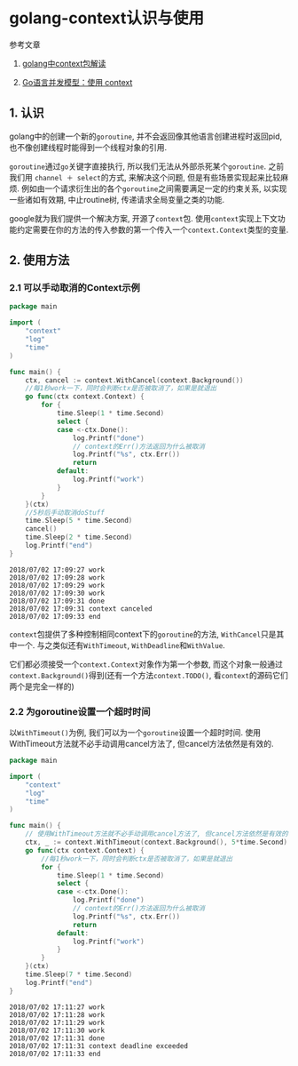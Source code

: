# golang-context认识与使用

参考文章

1. [golang中context包解读](http://www.01happy.com/golang-context-reading/)

2. [Go语言并发模型：使用 context](https://segmentfault.com/a/1190000006744213)

## 1. 认识

golang中的创建一个新的`goroutine`, 并不会返回像其他语言创建进程时返回pid, 也不像创建线程时能得到一个线程对象的引用. 

`goroutine`通过`go`关键字直接执行, 所以我们无法从外部杀死某个`goroutine`. 之前我们用 `channel ＋ select`的方式, 来解决这个问题, 但是有些场景实现起来比较麻烦. 例如由一个请求衍生出的各个`goroutine`之间需要满足一定的约束关系, 以实现一些诸如有效期, 中止routine树, 传递请求全局变量之类的功能. 

google就为我们提供一个解决方案, 开源了`context`包. 使用`context`实现上下文功能约定需要在你的方法的传入参数的第一个传入一个`context.Context`类型的变量. 

## 2. 使用方法

### 2.1 可以手动取消的Context示例

```go
package main

import (
	"context"
	"log"
	"time"
)

func main() {
	ctx, cancel := context.WithCancel(context.Background())
	//每1秒work一下，同时会判断ctx是否被取消了，如果是就退出
	go func(ctx context.Context) {
		for {
			time.Sleep(1 * time.Second)
			select {
			case <-ctx.Done():
				log.Printf("done")
				// context的Err()方法返回为什么被取消
				log.Printf("%s", ctx.Err())
				return
			default:
				log.Printf("work")
			}
		}
	}(ctx)
	//5秒后手动取消doStuff
	time.Sleep(5 * time.Second)
	cancel()
	time.Sleep(2 * time.Second)
	log.Printf("end")
}
```

```
2018/07/02 17:09:27 work
2018/07/02 17:09:28 work
2018/07/02 17:09:29 work
2018/07/02 17:09:30 work
2018/07/02 17:09:31 done
2018/07/02 17:09:31 context canceled
2018/07/02 17:09:33 end
```

`context`包提供了多种控制相同context下的`goroutine`的方法, `WithCancel`只是其中一个. 与之类似还有`WithTimeout`, `WithDeadline`和`WithValue`.

它们都必须接受一个`context.Context`对象作为第一个参数, 而这个对象一般通过`context.Background()`得到(还有一个方法`context.TODO()`, 看`context`的源码它们两个是完全一样的)

### 2.2 为goroutine设置一个超时时间

以`WithTimeout()`为例, 我们可以为一个`goroutine`设置一个超时时间. 使用WithTimeout方法就不必手动调用cancel方法了, 但cancel方法依然是有效的.

```go
package main

import (
	"context"
	"log"
	"time"
)

func main() {
	// 使用WithTimeout方法就不必手动调用cancel方法了, 但cancel方法依然是有效的.
	ctx, _ := context.WithTimeout(context.Background(), 5*time.Second)
	go func(ctx context.Context) {
		//每1秒work一下，同时会判断ctx是否被取消了，如果是就退出
		for {
			time.Sleep(1 * time.Second)
			select {
			case <-ctx.Done():
                log.Printf("done")
				// context的Err()方法返回为什么被取消
				log.Printf("%s", ctx.Err())
				return
			default:
				log.Printf("work")
			}
		}
	}(ctx)
	time.Sleep(7 * time.Second)
	log.Printf("end")
}
```

```
2018/07/02 17:11:27 work
2018/07/02 17:11:28 work
2018/07/02 17:11:29 work
2018/07/02 17:11:30 work
2018/07/02 17:11:31 done
2018/07/02 17:11:31 context deadline exceeded
2018/07/02 17:11:33 end
```